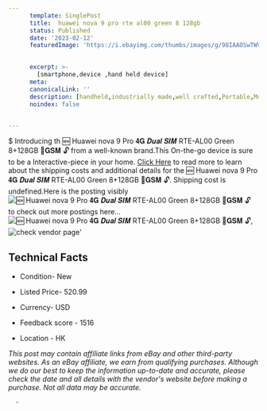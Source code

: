 ```yaml
---
      template: SinglePost
      title:  huawei nova 9 pro rte al00 green 8 128gb 
      status: Published
      date: '2023-02-12'
      featuredImage: 'https://i.ebayimg.com/thumbs/images/g/98IAAOSwTWVj51eh/s-l225.jpg'
       

      excerpt: >-
        [smartphone,device ,hand held device]
      meta:
      canonicalLink: ''
      description: [handheld,industrially made,well crafted,Portable,Mobile,Compact,Convenient,Lightweight,Maneuverable,Man-portable,Miniature,Carriable,Hand-held,Light,Holdable,Transportable,Mobile device,Pocket-sized,On-the-go,Wireless,Cordless,Compact size,Convenient size, smartphone,device ,hand held device]
      noindex: false
      

---
```

$
      Introducing th 🆕 Huawei nova 9 Pro 𝟒𝐆 𝑫𝒖𝒂𝒍 𝑺𝑰𝑴 RTE-AL00 Green 8+128GB 📡𝐆𝐒𝐌 🔓 from a well-known brand.This On-the-go device  is sure to be a Interactive-piece in your home. [Click Here](https://www.ebay.com/itm/225359487112?hash=item347878e088%3Ag%3A98IAAOSwTWVj51eh&mkevt=1&mkcid=1&mkrid=711-53200-19255-0&campid=%253CePNCampaignId%253E&customid=%253CreferenceId%253E&toolid=10049) to read more to learn about the shipping costs and additional details for the 🆕 Huawei nova 9 Pro 𝟒𝐆 𝑫𝒖𝒂𝒍 𝑺𝑰𝑴 RTE-AL00 Green 8+128GB 📡𝐆𝐒𝐌 🔓. Shipping cost is undefined.Here is the posting visibly ![🆕 Huawei nova 9 Pro 𝟒𝐆 𝑫𝒖𝒂𝒍 𝑺𝑰𝑴 RTE-AL00 Green 8+128GB 📡𝐆𝐒𝐌 🔓](https://i.ebayimg.com/thumbs/images/g/98IAAOSwTWVj51eh/s-l225.jpg) to check out more postings here... ![🆕 Huawei nova 9 Pro 𝟒𝐆 𝑫𝒖𝒂𝒍 𝑺𝑰𝑴 RTE-AL00 Green 8+128GB 📡𝐆𝐒𝐌 🔓](https://i.ebayimg.com/images/g/98IAAOSwTWVj51eh/s-l960.jpg), ![check vendor page]()'

      

 ## Technical Facts 



     
      

 - Condition- New 


      

 - Listed Price- 520.99 


      

 - Currency- USD 


      

 - Feedback score - 1516 


      

 - Location - HK 


      
      

 *_This post may contain affiliate links from eBay and other third-party websites. As an eBay affiliate, we earn from qualifying purchases. Although we do our best to keep the information up-to-date and accurate, please check the date and all details with the vendor's website before making a purchase. Not all data may be accurate._*




      -
